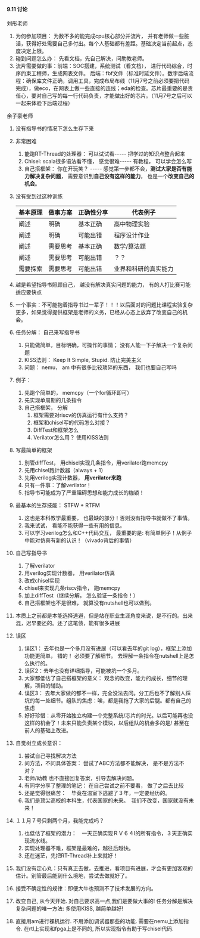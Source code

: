 #### 9.11 讨论



刘彤老师

1. 为何参加项目： 为数不多的能完成cpu核心部分并流片， 并有老师做一些脏活，获得好处需要自己多付出。每个人基础都有差距。基础决定当前起点，态度决定上限。
2. 碰到问题怎么办： 先看文档，先自己解决，问助教老师。
3. 流片需要做的事：前端：SOC搭建，系统测试（看文档）， 进行代码综合，时序约束工程师，生成网表文件。  后端：fbf文件（标准时延文件）。数字后端流程：确保库文件正确，调用工具，完成布局布线（11月7号之前必须要把代码完成），做eco，在网表上做一些直接的连线；eda的检查。芯片最重要的是责任心，要对自己写的每一行代码负责，才能做出好的芯片。（11月7号之后可以一起来体验下后端过程）



余子豪老师

1. 没有指导书的情况下怎么生存下来

2. 非常困难

   1. 能跑RT-Thread的处理器： 可以试试看----- 把学过的知识点整合起来
   2. Chisel: scala很多语法看不懂， 感觉很难----- 有教程， 可以学会怎么写
   3. 自己搭框架： 你在开玩笑？  ----- 感觉第一步都不会，**测试大家是否有能力解决复杂问题**， 需要意识到**自己没有这样的能力**， 也是一个**改变自己的机会**。

3. 没有受到过这种训练

   | 基本原理 | 做事方案 | 正确性分享 | 代表例子             |
   | -------- | -------- | ---------- | -------------------- |
   | 阐述     | 明确     | 基本正确   | 高中物理实验         |
   | 阐述     | 明确     | 可能出错   | 程序设计作业         |
   | 阐述     | 需要思考 | 基本正确   | 数学/算法题          |
   | 阐述     | 需要思考 | 可能出错   | ？？                 |
   | 需要探索 | 需要思考 | 可能出错   | 业界和科研的真实能力 |

4. 越是希望指导书照顾自己， 越没有解决真实问题的能力， 有的人打比赛可能适应要快点

5. 一个事实：不可能抱着指导书过一辈子！！！以后面对的问题比课程实验复杂更多，如果觉得提供框架是老师的义务，已经从心态上放弃了改变自己的机会。

6. 任务分解： 自己来写指导书

   1. 只能做简单，目标明确，可操作的事情； 没有人能一下子解决一个复杂问题
   2. KISS法则： Keep It Simple, Stupid.  防止完美主义
   3. 问题： nemu， am 中有很多比较琐碎的东西， 我们也要自己写吗

7. 例子：

   1. 先跑个简单的， memcpy（一个for循环即可）
   2. 先实现单周期的几条指令
   3. 自己搭框架， 分解
      1. 框架需要对riscv的仿真运行有什么支持？
      2. 框架和chisel写的代码怎么对接？
      3. DiffTest和框架怎么
      4. Verilator怎么用？  使用KISS法则

8. 写最简单的框架

   1. 别管diffTest， 用chisel实现几条指令，用verilator跑memcpy
   2. 先用chisel跑计数器（always + 1）
   3. 先用verilog实现计数器， **用verilator来跑**
   4. 只有一件事：了解verilator！
   5. 指导书可能成为了严重阻碍思想和能力成长的枷锁！

9. 最基本的生存技能： STFW + RTFM

   1. 这也是本科教学最重要， 也最缺的部分！否则没有指导书就做不了事情。
   2. 我来试试， 看能不能获得一些有用的信息。
   3. 可以学习verilog怎么和C++代码交互， 最重要的是: 有简单例子！从例子中能对仿真有新的认识！（vivado背后的事情）

10. 自己写指导书

    1. 了解verilator
    2. 用verilog实现计数器， 用verilator仿真
    3. 改成chisel实现
    4. chisel来实现几条riscv指令， 跑memcpy
    5. 加上diffTest（继续分解， 怎么验证一条指令！）
    6. 自己搭框架也不是很难， 就算没有nutshell也可以做到。

11. 本质上之前都是本能选择逃避，但是站在职业生涯角度来说，是不行的。出来混，迟早要还的。还了这笔债，能有很多进展

12. 误区

    1. 误区1： 去年也是一个多月没有进展（可以看去年的git log），框架上添加功能更简单， 错的！ 必须要了解细节。 去理解一条指令在nutshell上是怎么执行的。
    2. 误区2：去年也没有详细指导，可能被坑一个多月。
    3. 大家都低估了自己搭框架的意义： 观念的改变，能力的成长，细节的理解，项目的辅助。
    4. 误区3： 去年大家做的都不一样，完全没法去问。分工后也不了解别人踩坑的每一处细节。组队的焦虑：唉，都是我拖了大家的后腿。都有自己的焦虑
    5. 好好珍惜：从零开始独立构建一个完整系统/芯片的时光。以后可能再也没这样的机会了！未来只能负责某个模块，以后组队的机会多的是/ 甚至在前人的基础上改进。

13. 自觉树立成长意识：

    1. 尝试自己寻找解决方法
    2. 问方法，不问具体答案：  尝试了ABC方法都不能解决， 是不是方法不对？
    3. 老师/助教 也不直接回复答案，引导去解决问题。
    4. 有同学分享了整理的笔记： 在自己尝试之前不要看， 做了之后去比较
    5. 还是觉得很痛苦：　毕竟在温室下逃避了３年，一定要经历的。
    6. 我们是顶尖高校的本科生，代表国家的未来。　我们不改变，国家就没有未来！

14. １１月７号只剩两个月，我能完成吗？

    1. 也低估了框架的潜力：　一天正确实现ＲＶ６４I的所有指令，３天正确实现流水线。
    2. 实现处理器不难，框架是最难的，越往后越快。
    3. 还在迷茫，先把RT-Thread补上来就好！

15. 我们没有定心丸：只有真正去做，去推进，看项目有进展，才会有更加客观的估计。别管最后能到什么境地，尝试去做就好了。

16. 接受不确定性的规律：即便大牛也预测不了技术发展的方向。

17. 改变自己, 从今天开始. 对自己要求高一点,我们是要做大事的!  任务分解是解决复杂问题的唯一方法: 多使用KISS, 越简单越好!

18. 直接用am进行裸机运行. 不用添加调试器那些的功能.  需要在nemu上添加指令.  在rtl上实现和fpga上是不同的, 所以实现指令有助于写chisel代码.

